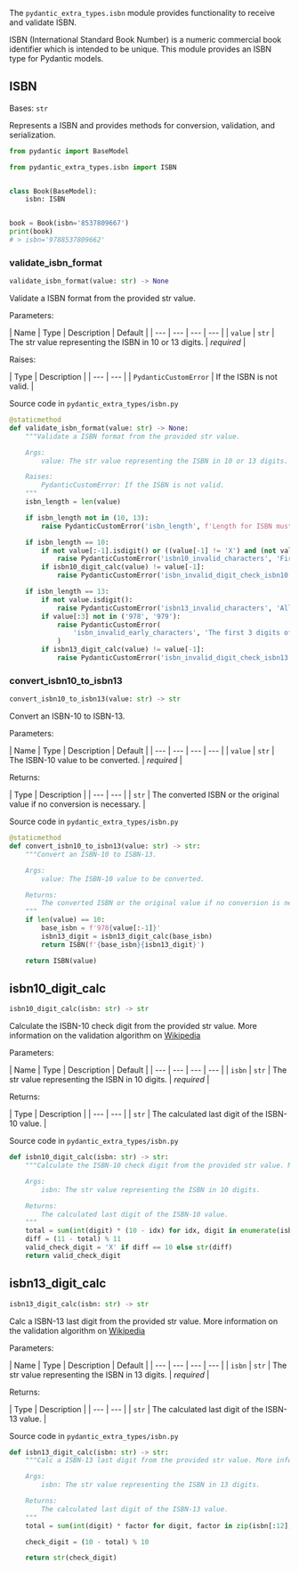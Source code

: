 The `pydantic_extra_types.isbn` module provides functionality to receive and validate ISBN.

ISBN (International Standard Book Number) is a numeric commercial book identifier which is intended to be unique. This module provides an ISBN type for Pydantic models.

## ISBN

Bases: `str`

Represents a ISBN and provides methods for conversion, validation, and serialization.

```py
from pydantic import BaseModel

from pydantic_extra_types.isbn import ISBN


class Book(BaseModel):
    isbn: ISBN


book = Book(isbn='8537809667')
print(book)
# > isbn='9788537809662'

```

### validate_isbn_format

```python
validate_isbn_format(value: str) -> None

```

Validate a ISBN format from the provided str value.

Parameters:

| Name | Type | Description | Default | | --- | --- | --- | --- | | `value` | `str` | The str value representing the ISBN in 10 or 13 digits. | *required* |

Raises:

| Type | Description | | --- | --- | | `PydanticCustomError` | If the ISBN is not valid. |

Source code in `pydantic_extra_types/isbn.py`

```python
@staticmethod
def validate_isbn_format(value: str) -> None:
    """Validate a ISBN format from the provided str value.

    Args:
        value: The str value representing the ISBN in 10 or 13 digits.

    Raises:
        PydanticCustomError: If the ISBN is not valid.
    """
    isbn_length = len(value)

    if isbn_length not in (10, 13):
        raise PydanticCustomError('isbn_length', f'Length for ISBN must be 10 or 13 digits, not {isbn_length}')

    if isbn_length == 10:
        if not value[:-1].isdigit() or ((value[-1] != 'X') and (not value[-1].isdigit())):
            raise PydanticCustomError('isbn10_invalid_characters', 'First 9 digits of ISBN-10 must be integers')
        if isbn10_digit_calc(value) != value[-1]:
            raise PydanticCustomError('isbn_invalid_digit_check_isbn10', 'Provided digit is invalid for given ISBN')

    if isbn_length == 13:
        if not value.isdigit():
            raise PydanticCustomError('isbn13_invalid_characters', 'All digits of ISBN-13 must be integers')
        if value[:3] not in ('978', '979'):
            raise PydanticCustomError(
                'isbn_invalid_early_characters', 'The first 3 digits of ISBN-13 must be 978 or 979'
            )
        if isbn13_digit_calc(value) != value[-1]:
            raise PydanticCustomError('isbn_invalid_digit_check_isbn13', 'Provided digit is invalid for given ISBN')

```

### convert_isbn10_to_isbn13

```python
convert_isbn10_to_isbn13(value: str) -> str

```

Convert an ISBN-10 to ISBN-13.

Parameters:

| Name | Type | Description | Default | | --- | --- | --- | --- | | `value` | `str` | The ISBN-10 value to be converted. | *required* |

Returns:

| Type | Description | | --- | --- | | `str` | The converted ISBN or the original value if no conversion is necessary. |

Source code in `pydantic_extra_types/isbn.py`

```python
@staticmethod
def convert_isbn10_to_isbn13(value: str) -> str:
    """Convert an ISBN-10 to ISBN-13.

    Args:
        value: The ISBN-10 value to be converted.

    Returns:
        The converted ISBN or the original value if no conversion is necessary.
    """
    if len(value) == 10:
        base_isbn = f'978{value[:-1]}'
        isbn13_digit = isbn13_digit_calc(base_isbn)
        return ISBN(f'{base_isbn}{isbn13_digit}')

    return ISBN(value)

```

## isbn10_digit_calc

```python
isbn10_digit_calc(isbn: str) -> str

```

Calculate the ISBN-10 check digit from the provided str value. More information on the validation algorithm on [Wikipedia](https://en.wikipedia.org/wiki/ISBN#Check_digits)

Parameters:

| Name | Type | Description | Default | | --- | --- | --- | --- | | `isbn` | `str` | The str value representing the ISBN in 10 digits. | *required* |

Returns:

| Type | Description | | --- | --- | | `str` | The calculated last digit of the ISBN-10 value. |

Source code in `pydantic_extra_types/isbn.py`

```python
def isbn10_digit_calc(isbn: str) -> str:
    """Calculate the ISBN-10 check digit from the provided str value. More information on the validation algorithm on [Wikipedia](https://en.wikipedia.org/wiki/ISBN#Check_digits)

    Args:
        isbn: The str value representing the ISBN in 10 digits.

    Returns:
        The calculated last digit of the ISBN-10 value.
    """
    total = sum(int(digit) * (10 - idx) for idx, digit in enumerate(isbn[:9]))
    diff = (11 - total) % 11
    valid_check_digit = 'X' if diff == 10 else str(diff)
    return valid_check_digit

```

## isbn13_digit_calc

```python
isbn13_digit_calc(isbn: str) -> str

```

Calc a ISBN-13 last digit from the provided str value. More information on the validation algorithm on [Wikipedia](https://en.wikipedia.org/wiki/ISBN#Check_digits)

Parameters:

| Name | Type | Description | Default | | --- | --- | --- | --- | | `isbn` | `str` | The str value representing the ISBN in 13 digits. | *required* |

Returns:

| Type | Description | | --- | --- | | `str` | The calculated last digit of the ISBN-13 value. |

Source code in `pydantic_extra_types/isbn.py`

```python
def isbn13_digit_calc(isbn: str) -> str:
    """Calc a ISBN-13 last digit from the provided str value. More information on the validation algorithm on [Wikipedia](https://en.wikipedia.org/wiki/ISBN#Check_digits)

    Args:
        isbn: The str value representing the ISBN in 13 digits.

    Returns:
        The calculated last digit of the ISBN-13 value.
    """
    total = sum(int(digit) * factor for digit, factor in zip(isbn[:12], it.cycle((1, 3))))

    check_digit = (10 - total) % 10

    return str(check_digit)

```
